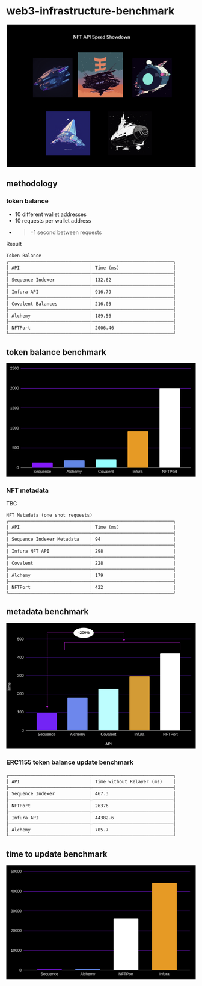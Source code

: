 # web3-infrastructure-benchmark

![](./ships.png)

## methodology

### token balance
- 10 different wallet addresses
- 10 requests per wallet address
- >=1 second between requests

Result
```
Token Balance
┌──────────────────────────────┬──────────────────────────────┐
│ API                          │ Time (ms)                    │
├──────────────────────────────┼──────────────────────────────┤
│ Sequence Indexer             │ 132.62                       │
├──────────────────────────────┼──────────────────────────────┤
│ Infura API                   │ 916.79                       │
├──────────────────────────────┼──────────────────────────────┤
│ Covalent Balances            │ 216.03                       │
├──────────────────────────────┼──────────────────────────────┤
│ Alchemy                      │ 189.56                       │
├──────────────────────────────┼──────────────────────────────┤
│ NFTPort                      │ 2006.46                      │
└──────────────────────────────┴──────────────────────────────┘
```

## token balance benchmark
![](./benchmark_averages.png)

### NFT metadata
TBC

```
NFT Metadata (one shot requests)
┌──────────────────────────────┬──────────────────────────────┐
│ API                          │ Time (ms)                    │
├──────────────────────────────┼──────────────────────────────┤
│ Sequence Indexer Metadata    │ 94                           │
├──────────────────────────────┼──────────────────────────────┤
│ Infura NFT API               │ 298                          │
├──────────────────────────────┼──────────────────────────────┤
│ Covalent                     │ 228                          │
├──────────────────────────────┼──────────────────────────────┤
│ Alchemy                      │ 179                          │
├──────────────────────────────┼──────────────────────────────┤
│ NFTPort                      │ 422                          │
└──────────────────────────────┴──────────────────────────────┘
```

## metadata benchmark
![](./benchmark_nft.png)

### ERC1155 token balance update benchmark
```
┌──────────────────────────────┬──────────────────────────────┐
│ API                          │ Time without Relayer (ms)    │
├──────────────────────────────┼──────────────────────────────┤
│ Sequence Indexer             │ 467.3                        │
├──────────────────────────────┼──────────────────────────────┤
│ NFTPort                      │ 26376                        │
├──────────────────────────────┼──────────────────────────────┤
│ Infura API                   │ 44382.6                      │
├──────────────────────────────┼──────────────────────────────┤
│ Alchemy                      │ 705.7                        │
└──────────────────────────────┴──────────────────────────────┘

```
## time to update benchmark
![](./token_update_nft_1.png)
